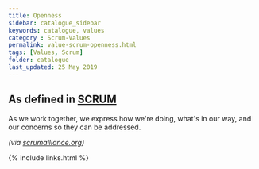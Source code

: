 ```yaml
---
title: Openness
sidebar: catalogue_sidebar
keywords: catalogue, values
category : Scrum-Values
permalink: value-scrum-openness.html
tags: [Values, Scrum]
folder: catalogue
last_updated: 25 May 2019
---
```


## As defined in [SCRUM](/archetype/Scrum)
As we work together, we express how we're doing, what's in our way, and our concerns so they can be addressed.

*(via [scrumalliance.org](https://www.scrumalliance.org/why-scrum/core-scrum-values-roles))*

{% include links.html %}
